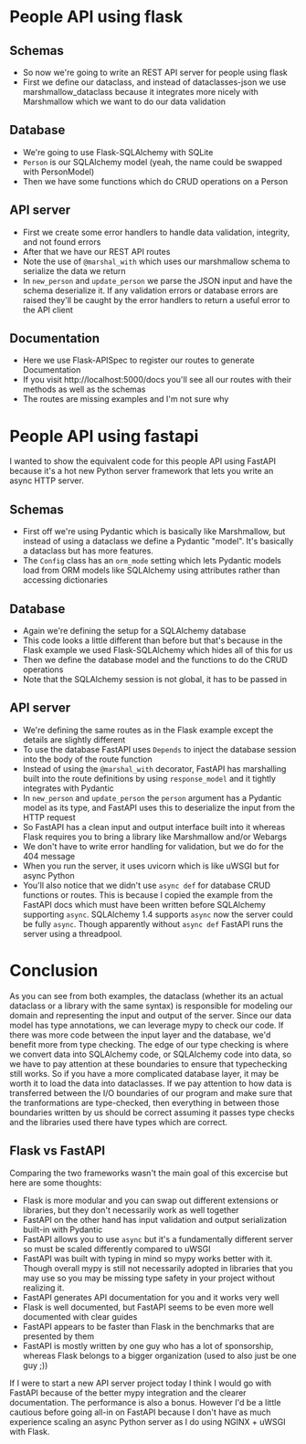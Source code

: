 # People API using flask

## Schemas

- So now we're going to write an REST API server for people using flask
- First we define our dataclass, and instead of dataclasses-json we use marshmallow_dataclass because it integrates more nicely with Marshmallow which we want to do our data validation

## Database

- We're going to use Flask-SQLAlchemy with SQLite
- `Person` is our SQLAlchemy model (yeah, the name could be swapped with PersonModel)
- Then we have some functions which do CRUD operations on a Person

## API server

- First we create some error handlers to handle data validation, integrity, and not found errors
- After that we have our REST API routes
- Note the use of `@marshal_with` which uses our marshmallow schema to serialize the data we return
- In `new_person` and `update_person` we parse the JSON input and have the schema deserialize it. If any validation errors or database errors are raised they'll be caught by the error handlers to return a useful error to the API client


## Documentation

- Here we use Flask-APISpec to register our routes to generate Documentation
- If you visit http://localhost:5000/docs you'll see all our routes with their methods as well as the schemas
- The routes are missing examples and I'm not sure why

# People API using fastapi

I wanted to show the equivalent code for this people API using FastAPI because it's a hot new Python server framework that lets you write an async HTTP server.

## Schemas

- First off we're using Pydantic which is basically like Marshmallow, but instead of using a dataclass we define a Pydantic "model". It's basically a dataclass but has more features.
- The `Config` class has an `orm_mode` setting which lets Pydantic models load from ORM models like SQLAlchemy using attributes rather than accessing dictionaries

## Database

- Again we're defining the setup for a SQLAlchemy database
- This code looks a little different than before but that's because in the Flask example we used Flask-SQLAlchemy which hides all of this for us
- Then we define the database model and the functions to do the CRUD operations
- Note that the SQLAlchemy session is not global, it has to be passed in


## API server

- We're defining the same routes as in the Flask example except the details are slightly different
- To use the database FastAPI uses `Depends` to inject the database session into the body of the route function
- Instead of using the `@marshal_with` decorator, FastAPI has marshalling built into the route definitions by using `response_model` and it tightly integrates with Pydantic
- In `new_person` and `update_person` the `person` argument has a Pydantic model as its type, and FastAPI uses this to deserialize the input from the HTTP request
- So FastAPI has a clean input and output interface built into it whereas Flask requires you to bring a library like Marshmallow and/or Webargs
- We don't have to write error handling for validation, but we do for the 404 message
- When you run the server, it uses uvicorn which is like uWSGI but for async Python
- You'll also notice that we didn't use `async def` for database CRUD functions or routes. This is because I copied the example from the FastAPI docs which must have been written before SQLAlchemy supporting `async`. SQLAlchemy 1.4 supports `async` now the server could be fully `async`. Though apparently without `async def` FastAPI runs the server using a threadpool.

# Conclusion

As you can see from both examples, the dataclass (whether its an actual dataclass or a library with the same syntax) is responsible for modeling our domain and representing the input and output of the server. Since our data model has type annotations, we can leverage mypy to check our code. If there was more code between the input layer and the database, we'd benefit more from type checking. The edge of our type checking is where we convert data into SQLAlchemy code, or SQLAlchemy code into data, so we have to pay attention at these boundaries to ensure that typechecking still works. So if you have a more complicated database layer, it may be worth it to load the data into dataclasses. If we pay attention to how data is transferred between the I/O boundaries of our program and make sure that the tranformations are type-checked, then everything in between those boundaries written by us should be correct assuming it passes type checks and the libraries used there have types which are correct.

## Flask vs FastAPI

Comparing the two frameworks wasn't the main goal of this excercise but here are some thoughts:

- Flask is more modular and you can swap out different extensions or libraries, but they don't necessarily work as well together
- FastAPI on the other hand has input validation and output serialization built-in with Pydantic
- FastAPI allows you to use `async` but it's a fundamentally different server so must be scaled differently compared to uWSGI
- FastAPI was built with typing in mind so mypy works better with it. Though overall mypy is still not necessarily adopted in libraries that you may use so you may be missing type safety in your project without realizing it.
- FastAPI generates API documentation for you and it works very well
- Flask is well documented, but FastAPI seems to be even more well documented with clear guides
- FastAPI appears to be faster than Flask in the benchmarks that are presented by them
- FastAPI is mostly written by one guy who has a lot of sponsorship, whereas Flask belongs to a bigger organization (used to also just be one guy ;))

If I were to start a new API server project today I think I would go with FastAPI because of the better mypy integration and the clearer documentation. The performance is also a bonus. However I'd be a little cautious before going all-in on FastAPI because I don't have as much experience scaling an async Python server as I do using NGINX + uWSGI with Flask.
